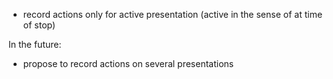 - record actions only for active presentation (active in the sense of at time of stop)

In the future:
- propose to record actions on several presentations